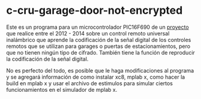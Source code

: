 # c-cru-garage-door-not-encrypted 

Este es un programa para un microcontrolador PIC16F690 de un [proyecto](https://drive.google.com/file/d/1IFt62EF3NbSOA1Vvz_oraNpHULJRAejd/view?usp=sharing) que realice entre el 2012 - 2014 sobre un control remoto universal inalámbrico que aprende la codificación de la señal digital de los controles remotos que se utilizan para garages o puertas de estacionamientos, pero que no tienen ningún tipo de cifrado. También tiene la función de reproducir la codificación de la señal digital.

No es perfecto del todo, es posible que le haga modificaciones al programa y se agregará información de como instalar xc8, mplab x, como hacer la build en mplab x y usar el archivo de estimulos para simular ciertos funcionamientos en el simulador de mplab x.



